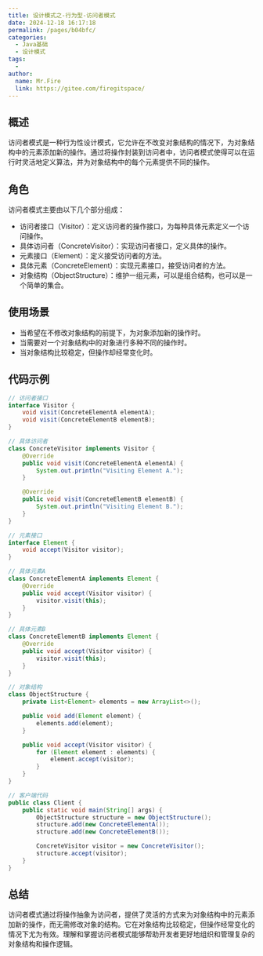 ```yaml
---
title: 设计模式之-行为型-访问者模式
date: 2024-12-18 16:17:18
permalink: /pages/b04bfc/
categories:
  - Java基础
  - 设计模式
tags:
  - 
author: 
  name: Mr.Fire
  link: https://gitee.com/firegitspace/
---
```

## 概述
访问者模式是一种行为性设计模式，它允许在不改变对象结构的情况下，为对象结构中的元素添加新的操作。通过将操作封装到访问者中，访问者模式使得可以在运行时灵活地定义算法，并为对象结构中的每个元素提供不同的操作。

## 角色
访问者模式主要由以下几个部分组成：

- 访问者接口（Visitor）：定义访问者的操作接口，为每种具体元素定义一个访问操作。
- 具体访问者（ConcreteVisitor）：实现访问者接口，定义具体的操作。
- 元素接口（Element）：定义接受访问者的方法。
- 具体元素（ConcreteElement）：实现元素接口，接受访问者的方法。
- 对象结构（ObjectStructure）：维护一组元素，可以是组合结构，也可以是一个简单的集合。

## 使用场景
- 当希望在不修改对象结构的前提下，为对象添加新的操作时。
- 当需要对一个对象结构中的对象进行多种不同的操作时。
- 当对象结构比较稳定，但操作却经常变化时。


## 代码示例
```java
// 访问者接口
interface Visitor {
    void visit(ConcreteElementA elementA);
    void visit(ConcreteElementB elementB);
}

// 具体访问者
class ConcreteVisitor implements Visitor {
    @Override
    public void visit(ConcreteElementA elementA) {
        System.out.println("Visiting Element A.");
    }

    @Override
    public void visit(ConcreteElementB elementB) {
        System.out.println("Visiting Element B.");
    }
}

// 元素接口
interface Element {
    void accept(Visitor visitor);
}

// 具体元素A
class ConcreteElementA implements Element {
    @Override
    public void accept(Visitor visitor) {
        visitor.visit(this);
    }
}

// 具体元素B
class ConcreteElementB implements Element {
    @Override
    public void accept(Visitor visitor) {
        visitor.visit(this);
    }
}

// 对象结构
class ObjectStructure {
    private List<Element> elements = new ArrayList<>();

    public void add(Element element) {
        elements.add(element);
    }

    public void accept(Visitor visitor) {
        for (Element element : elements) {
            element.accept(visitor);
        }
    }
}

// 客户端代码
public class Client {
    public static void main(String[] args) {
        ObjectStructure structure = new ObjectStructure();
        structure.add(new ConcreteElementA());
        structure.add(new ConcreteElementB());

        ConcreteVisitor visitor = new ConcreteVisitor();
        structure.accept(visitor);
    }
}

```

## 总结
访问者模式通过将操作抽象为访问者，提供了灵活的方式来为对象结构中的元素添加新的操作，而无需修改对象的结构。它在对象结构比较稳定，但操作经常变化的情况下尤为有效。理解和掌握访问者模式能够帮助开发者更好地组织和管理复杂的对象结构和操作逻辑。
